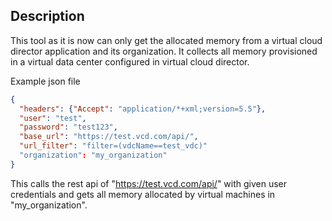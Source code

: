 ## Description

This tool as it is now can only get the allocated memory from a virtual
cloud director application and its organization. It collects all memory
provisioned in a virtual data center configured in virtual cloud director.

Example json file
```json
{
  "headers": {"Accept": "application/*+xml;version=5.5"},
  "user": "test",
  "password": "test123",
  "base_url": "https://test.vcd.com/api/",
  "url_filter": "filter=(vdcName==test_vdc)"
  "organization": "my_organization"
}
```

This calls the rest api of "https://test.vcd.com/api/" with given user
credentials and gets all memory allocated by virtual machines in
 "my_organization".